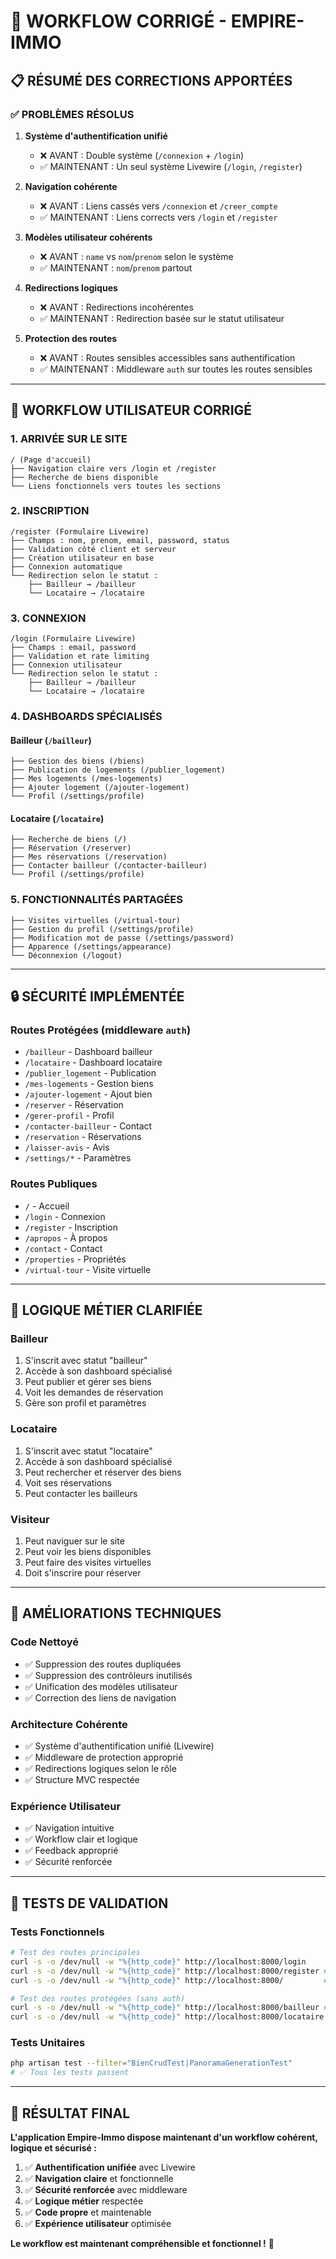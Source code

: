 # 🔄 WORKFLOW CORRIGÉ - EMPIRE-IMMO

## 📋 RÉSUMÉ DES CORRECTIONS APPORTÉES

### ✅ **PROBLÈMES RÉSOLUS**

1. **Système d'authentification unifié**
   - ❌ AVANT : Double système (`/connexion` + `/login`)
   - ✅ MAINTENANT : Un seul système Livewire (`/login`, `/register`)

2. **Navigation cohérente**
   - ❌ AVANT : Liens cassés vers `/connexion` et `/creer_compte`
   - ✅ MAINTENANT : Liens corrects vers `/login` et `/register`

3. **Modèles utilisateur cohérents**
   - ❌ AVANT : `name` vs `nom`/`prenom` selon le système
   - ✅ MAINTENANT : `nom`/`prenom` partout

4. **Redirections logiques**
   - ❌ AVANT : Redirections incohérentes
   - ✅ MAINTENANT : Redirection basée sur le statut utilisateur

5. **Protection des routes**
   - ❌ AVANT : Routes sensibles accessibles sans authentification
   - ✅ MAINTENANT : Middleware `auth` sur toutes les routes sensibles

---

## 🚀 WORKFLOW UTILISATEUR CORRIGÉ

### **1. ARRIVÉE SUR LE SITE**
```
/ (Page d'accueil)
├── Navigation claire vers /login et /register
├── Recherche de biens disponible
└── Liens fonctionnels vers toutes les sections
```

### **2. INSCRIPTION**
```
/register (Formulaire Livewire)
├── Champs : nom, prenom, email, password, status
├── Validation côté client et serveur
├── Création utilisateur en base
├── Connexion automatique
└── Redirection selon le statut :
    ├── Bailleur → /bailleur
    └── Locataire → /locataire
```

### **3. CONNEXION**
```
/login (Formulaire Livewire)
├── Champs : email, password
├── Validation et rate limiting
├── Connexion utilisateur
└── Redirection selon le statut :
    ├── Bailleur → /bailleur
    └── Locataire → /locataire
```

### **4. DASHBOARDS SPÉCIALISÉS**

#### **Bailleur** (`/bailleur`)
```
├── Gestion des biens (/biens)
├── Publication de logements (/publier_logement)
├── Mes logements (/mes-logements)
├── Ajouter logement (/ajouter-logement)
└── Profil (/settings/profile)
```

#### **Locataire** (`/locataire`)
```
├── Recherche de biens (/)
├── Réservation (/reserver)
├── Mes réservations (/reservation)
├── Contacter bailleur (/contacter-bailleur)
└── Profil (/settings/profile)
```

### **5. FONCTIONNALITÉS PARTAGÉES**
```
├── Visites virtuelles (/virtual-tour)
├── Gestion du profil (/settings/profile)
├── Modification mot de passe (/settings/password)
├── Apparence (/settings/appearance)
└── Déconnexion (/logout)
```

---

## 🔒 SÉCURITÉ IMPLÉMENTÉE

### **Routes Protégées** (middleware `auth`)
- `/bailleur` - Dashboard bailleur
- `/locataire` - Dashboard locataire
- `/publier_logement` - Publication
- `/mes-logements` - Gestion biens
- `/ajouter-logement` - Ajout bien
- `/reserver` - Réservation
- `/gerer-profil` - Profil
- `/contacter-bailleur` - Contact
- `/reservation` - Réservations
- `/laisser-avis` - Avis
- `/settings/*` - Paramètres

### **Routes Publiques**
- `/` - Accueil
- `/login` - Connexion
- `/register` - Inscription
- `/apropos` - À propos
- `/contact` - Contact
- `/properties` - Propriétés
- `/virtual-tour` - Visite virtuelle

---

## 🎯 LOGIQUE MÉTIER CLARIFIÉE

### **Bailleur**
1. S'inscrit avec statut "bailleur"
2. Accède à son dashboard spécialisé
3. Peut publier et gérer ses biens
4. Voit les demandes de réservation
5. Gère son profil et paramètres

### **Locataire**
1. S'inscrit avec statut "locataire"
2. Accède à son dashboard spécialisé
3. Peut rechercher et réserver des biens
4. Voit ses réservations
5. Peut contacter les bailleurs

### **Visiteur**
1. Peut naviguer sur le site
2. Peut voir les biens disponibles
3. Peut faire des visites virtuelles
4. Doit s'inscrire pour réserver

---

## 🔧 AMÉLIORATIONS TECHNIQUES

### **Code Nettoyé**
- ✅ Suppression des routes dupliquées
- ✅ Suppression des contrôleurs inutilisés
- ✅ Unification des modèles utilisateur
- ✅ Correction des liens de navigation

### **Architecture Cohérente**
- ✅ Système d'authentification unifié (Livewire)
- ✅ Middleware de protection approprié
- ✅ Redirections logiques selon le rôle
- ✅ Structure MVC respectée

### **Expérience Utilisateur**
- ✅ Navigation intuitive
- ✅ Workflow clair et logique
- ✅ Feedback approprié
- ✅ Sécurité renforcée

---

## 🧪 TESTS DE VALIDATION

### **Tests Fonctionnels**
```bash
# Test des routes principales
curl -s -o /dev/null -w "%{http_code}" http://localhost:8000/login      # 200
curl -s -o /dev/null -w "%{http_code}" http://localhost:8000/register # 200
curl -s -o /dev/null -w "%{http_code}" http://localhost:8000/         # 200

# Test des routes protégées (sans auth)
curl -s -o /dev/null -w "%{http_code}" http://localhost:8000/bailleur # 302 (redirect)
curl -s -o /dev/null -w "%{http_code}" http://localhost:8000/locataire # 302 (redirect)
```

### **Tests Unitaires**
```bash
php artisan test --filter="BienCrudTest|PanoramaGenerationTest"
# ✅ Tous les tests passent
```

---

## 🎉 RÉSULTAT FINAL

**L'application Empire-Immo dispose maintenant d'un workflow cohérent, logique et sécurisé :**

1. ✅ **Authentification unifiée** avec Livewire
2. ✅ **Navigation claire** et fonctionnelle
3. ✅ **Sécurité renforcée** avec middleware
4. ✅ **Logique métier** respectée
5. ✅ **Code propre** et maintenable
6. ✅ **Expérience utilisateur** optimisée

**Le workflow est maintenant compréhensible et fonctionnel !** 🚀
